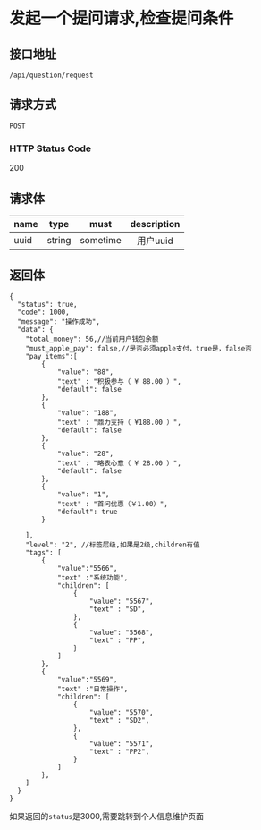 # 发起一个提问请求,检查提问条件

## 接口地址

`/api/question/request`

## 请求方式

`POST`

### HTTP Status Code

200

## 请求体

| name     | type     | must     | description |
|----------|:--------:|:--------:|:--------:|
| uuid | string   | sometime   | 用户uuid |


## 返回体

```json5
{
  "status": true,
  "code": 1000,
  "message": "操作成功",
  "data": {
    "total_money": 56,//当前用户钱包余额
    "must_apple_pay": false,//是否必须apple支付，true是，false否
    "pay_items":[
        {
            "value": "88",
            "text" : "积极参与（ ¥ 88.00 ）",
            "default": false
        },
        {
            "value": "188",
            "text" : "鼎力支持（ ¥188.00 ）",
            "default": false
        },
        {
            "value": "28",
            "text" : "略表心意（ ¥ 28.00 ）",
            "default": false
        },
        {
            "value": "1",
            "text" : "首问优惠（￥1.00）",
            "default": true
        }
    
    ],
    "level": "2", //标签层级,如果是2级,children有值
    "tags": [
        {
            "value":"5566",
            "text" :"系统功能",
            "children": [
                {
                    "value": "5567",
                    "text" : "SD",
                },
                {
                    "value": "5568",
                    "text" : "PP",
                }
            ]
        },
        {
            "value":"5569",
            "text" :"日常操作",
            "children": [
                {
                    "value": "5570",
                    "text" : "SD2",
                },
                {
                    "value": "5571",
                    "text" : "PP2",
                }
            ]
        }, 
    ]
  }
}
``` 


如果返回的`status`是3000,需要跳转到个人信息维护页面